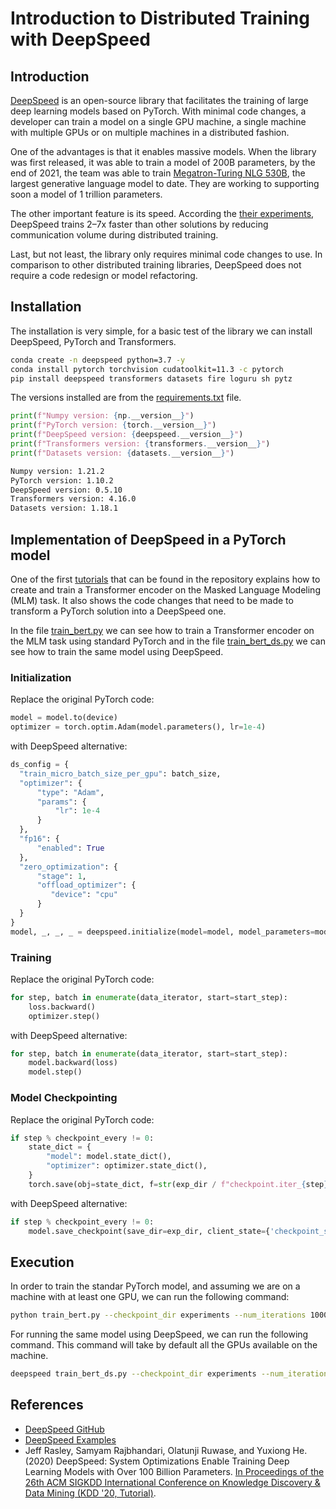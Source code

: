 # Introduction to Distributed Training with DeepSpeed

## Introduction

[DeepSpeed](https://github.com/microsoft/DeepSpeed) is an open-source library that facilitates the training of large deep learning models based on PyTorch. With minimal code changes, a developer can train a model on a single GPU machine, a single machine with multiple GPUs or on multiple machines in a distributed fashion. 

One of the advantages is that it enables massive models. When the library was first released, it was able to train a model of 200B parameters, by the end of 2021, the team was able to train [Megatron-Turing NLG 530B](https://www.microsoft.com/en-us/research/blog/using-deepspeed-and-megatron-to-train-megatron-turing-nlg-530b-the-worlds-largest-and-most-powerful-generative-language-model/), the largest generative language model to date. They are working to supporting soon a model of 1 trillion parameters.

The other important feature is its speed. According the [their experiments](https://www.deepspeed.ai/), DeepSpeed trains 2–7x faster than other solutions by reducing communication volume during distributed training. 

Last, but not least, the library only requires minimal code changes to use. In comparison to other distributed training libraries, DeepSpeed does not require a code redesign or model refactoring.

## Installation

The installation is very simple, for a basic test of the library we can install DeepSpeed, PyTorch and Transformers.

```bash
conda create -n deepspeed python=3.7 -y
conda install pytorch torchvision cudatoolkit=11.3 -c pytorch
pip install deepspeed transformers datasets fire loguru sh pytz
```

The versions installed are from the [requirements.txt](requirements.txt) file.

```python
print(f"Numpy version: {np.__version__}")
print(f"PyTorch version: {torch.__version__}")
print(f"DeepSpeed version: {deepspeed.__version__}")
print(f"Transformers version: {transformers.__version__}")
print(f"Datasets version: {datasets.__version__}")
```
```bash
Numpy version: 1.21.2
PyTorch version: 1.10.2
DeepSpeed version: 0.5.10
Transformers version: 4.16.0
Datasets version: 1.18.1
```

## Implementation of DeepSpeed in a PyTorch model

One of the first [tutorials](https://github.com/microsoft/DeepSpeedExamples/tree/d1452c9d6c48f7586b1d1b734f89751c1585d25e/HelloDeepSpeed) that can be found in the repository explains how to create and train a Transformer encoder on the Masked Language Modeling (MLM) task. It also shows the code changes that need to be made to transform a PyTorch solution into a DeepSpeed one.

In the file [train_bert.py](train_bert.py) we can see how to train a Transformer encoder on the MLM task using standard PyTorch and in the file [train_bert_ds.py](train_bert_ds.py) we can see how to train the same model using DeepSpeed.

### Initialization

Replace the original PyTorch code:
```python
model = model.to(device)
optimizer = torch.optim.Adam(model.parameters(), lr=1e-4)
```
with DeepSpeed alternative:

```python
ds_config = {
  "train_micro_batch_size_per_gpu": batch_size,
  "optimizer": {
      "type": "Adam",
      "params": {
          "lr": 1e-4
      }
  },
  "fp16": {
      "enabled": True
  },
  "zero_optimization": {
      "stage": 1,
      "offload_optimizer": {
         "device": "cpu"
      }
  }
}
model, _, _, _ = deepspeed.initialize(model=model, model_parameters=model.parameters(), config=ds_config)
```

### Training

Replace the original PyTorch code:
```python
for step, batch in enumerate(data_iterator, start=start_step):
    loss.backward()
    optimizer.step()
```
with DeepSpeed alternative:
```python
for step, batch in enumerate(data_iterator, start=start_step):
    model.backward(loss)
    model.step()
```

### Model Checkpointing

Replace the original PyTorch code:
```python
if step % checkpoint_every != 0:
    state_dict = {
        "model": model.state_dict(),
        "optimizer": optimizer.state_dict(),
    }
    torch.save(obj=state_dict, f=str(exp_dir / f"checkpoint.iter_{step}.pt"))
```

with DeepSpeed alternative:
```python
if step % checkpoint_every != 0:
    model.save_checkpoint(save_dir=exp_dir, client_state={'checkpoint_step': step})
```

## Execution

In order to train the standar PyTorch model, and assuming we are on a machine with at least one GPU, we can run the following command:

```bash
python train_bert.py --checkpoint_dir experiments --num_iterations 1000 --local_rank 0 --log_every 500
```

For running the same model using DeepSpeed, we can run the following command. This command will take by default all the GPUs available on the machine.
```bash
deepspeed train_bert_ds.py --checkpoint_dir experiments --num_iterations 1000 --log_every 500
```

## References

* [DeepSpeed GitHub](https://github.com/microsoft/DeepSpeed)
* [DeepSpeed Examples](https://github.com/microsoft/DeepSpeedExamples)
* Jeff Rasley, Samyam Rajbhandari, Olatunji Ruwase, and Yuxiong He. (2020) DeepSpeed: System Optimizations Enable Training Deep Learning Models with Over 100 Billion Parameters. [In Proceedings of the 26th ACM SIGKDD International Conference on Knowledge Discovery & Data Mining (KDD '20, Tutorial)](https://dl.acm.org/doi/10.1145/3394486.3406703).

